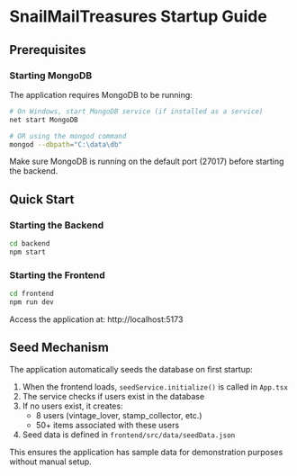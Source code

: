 # SnailMailTreasures Startup Guide

## Prerequisites

### Starting MongoDB
The application requires MongoDB to be running:

```bash
# On Windows, start MongoDB service (if installed as a service)
net start MongoDB

# OR using the mongod command
mongod --dbpath="C:\data\db"
```

Make sure MongoDB is running on the default port (27017) before starting the backend.

## Quick Start

### Starting the Backend
```bash
cd backend
npm start
```

### Starting the Frontend
```bash
cd frontend
npm run dev
```
Access the application at: http://localhost:5173

## Seed Mechanism

The application automatically seeds the database on first startup:

1. When the frontend loads, `seedService.initialize()` is called in `App.tsx`
2. The service checks if users exist in the database
3. If no users exist, it creates:
   - 8 users (vintage_lover, stamp_collector, etc.)
   - 50+ items associated with these users
4. Seed data is defined in `frontend/src/data/seedData.json`

This ensures the application has sample data for demonstration purposes without manual setup.

